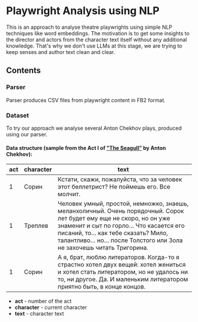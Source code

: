 # Playwright Analysis using NLP
This is an approach to analyse theatre playwrights using simple NLP techniques like word embeddings.
The motivation is to get some insights to the director and actors from the character text itself without any additional knowledge. That's why we don't use LLMs at this stage, we are trying to keep senses and author text clean and clear.

## Contents
### Parser
Parser produces CSV files from playwright content in FB2 format. 
### Dataset
To try our approach we analyse several Anton Chekhov plays, produced using our parser.

#### Data structure (sample from the Act I of ["The Seagull"](https://en.wikipedia.org/wiki/The_Seagull) by Anton Chekhov):
| act    | character | text |
| -------- | ------- |-----------|
| 1  | Сорин    | Кстати, скажи, пожалуйста, что за человек этот беллетрист? Не поймешь его. Все молчит.| 
| 1 | Треплев     | Человек умный, простой, немножко, знаешь, меланхоличный. Очень порядочный. Сорок лет будет ему еще не скоро, но он уже знаменит и сыт по горло… Что касается его писаний, то… как тебе сказать? Мило, талантливо… но… после Толстого или Зола не захочешь читать Тригорина.|
| 1    | Сорин    | А я, брат, люблю литераторов. Когда-то я страстно хотел двух вещей: хотел жениться и хотел стать литератором, но не удалось ни то, ни другое. Да. И маленьким литератором приятно быть, в конце концов.| 

- **act** - number of the act
- **character** - current character
- **text** - character text

